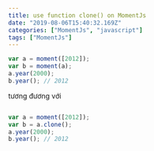 ```yaml
---
title: use function clone() on MomentJs
date: "2019-08-06T15:40:32.169Z"
categories: ["MomentJs", "javascript"]
tags: ["MomentJs"]
---
```

```javascript
var a = moment([2012]);
var b = moment(a);
a.year(2000);
b.year(); // 2012
```
tương đương với

```javascript

var a = moment([2012]);
var b = a.clone();
a.year(2000);
b.year(); // 2012
```
